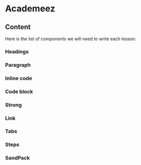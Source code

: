 # Academeez

## Content

Here is the list of components we will need to write each lesson:

### Headings

### Paragraph

### Inline code

### Code block

### Strong

### Link

### Tabs

### Steps

### SandPack
